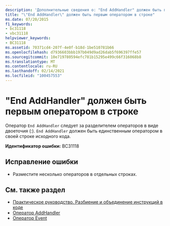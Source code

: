 ```yaml
---
description: 'Дополнительные сведения о: "End AddHandler" должен быть первым оператором в строке'
title: "\"End AddHandler\" должен быть первым оператором в строке"
ms.date: 07/20/2015
f1_keywords:
- bc31118
- vbc31118
helpviewer_keywords:
- BC31118
ms.assetid: 70371cd4-207f-4e0f-b18d-1be510781b66
ms.openlocfilehash: d7936603bbb197b049d9ad26dab5f696397ffe57
ms.sourcegitcommit: 10e719780594efc781b15295e499c66f316068b8
ms.translationtype: MT
ms.contentlocale: ru-RU
ms.lasthandoff: 02/14/2021
ms.locfileid: "100457553"
---
```

# <a name="end-addhandler-must-be-the-first-statement-on-a-line"></a>"End AddHandler" должен быть первым оператором в строке

Оператор `End AddHandler` следует за разделителем операторов в виде двоеточия (:). `End AddHandler` должен быть единственным оператором в своей строке исходного кода.  
  
 **Идентификатор ошибки:** BC31118  
  
## <a name="to-correct-this-error"></a>Исправление ошибки  
  
- Разместите несколько операторов в отдельных строках.  
  
## <a name="see-also"></a>См. также раздел

- [Практическое руководство. Разбиение и объединение инструкций в коде](../programming-guide/program-structure/how-to-break-and-combine-statements-in-code.md)
- [Оператор AddHandler](../language-reference/statements/addhandler-statement.md)
- [Оператор Event](../language-reference/statements/event-statement.md)
